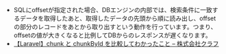 - SQLにoffsetが指定された場合、DBエンジンの内部では、検索条件に一致するデータを取得したあと、取得したデータの先頭から順に読み出し、offsetの部分のレコードをあとから取り出すという動作を行っています。つまり、offsetの値が大きくなると比例してDBからのレスポンスが遅くなります。
- [【Laravel】chunk と chunkById を比較してわかったこと – 株式会社クラフ](https://kraf.jp/blog/5620)